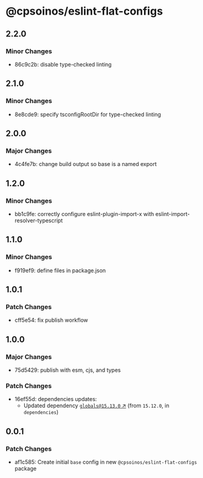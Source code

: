 # @cpsoinos/eslint-flat-configs

## 2.2.0

### Minor Changes

- 86c9c2b: disable type-checked linting

## 2.1.0

### Minor Changes

- 8e8cde9: specify tsconfigRootDir for type-checked linting

## 2.0.0

### Major Changes

- 4c4fe7b: change build output so base is a named export

## 1.2.0

### Minor Changes

- bb1c9fe: correctly configure eslint-plugin-import-x with eslint-import-resolver-typescript

## 1.1.0

### Minor Changes

- f919ef9: define files in package.json

## 1.0.1

### Patch Changes

- cff5e54: fix publish workflow

## 1.0.0

### Major Changes

- 75d5429: publish with esm, cjs, and types

### Patch Changes

- 16ef55d: dependencies updates:
  - Updated dependency [`globals@15.13.0` ↗︎](https://www.npmjs.com/package/globals/v/15.13.0) (from `15.12.0`, in `dependencies`)

## 0.0.1

### Patch Changes

- af1c585: Create initial `base` config in new `@cpsoinos/eslint-flat-configs` package
